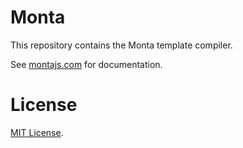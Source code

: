 # Monta
This repository contains the Monta template compiler.

See [montajs.com](https://montajs.com) for documentation.

# License
[MIT License](LICENSE.txt).
